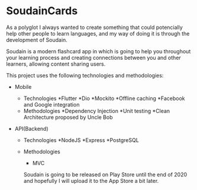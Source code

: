 # SoudainCards

As a polyglot I always wanted to create something that could potencially help other people to learn languages, and my way of doing it is through the development of Soudain.

Soudain is a modern flashcard app in which is going to help you throughout your learning process and creating connections between you and other learners, allowing content sharing users.

This project uses the following technologies and methodologies:

- Mobile
  - Technologies
    *Flutter
    *Dio
    *Mockito
    *Offline caching
    *Facebook and Google integration
  - Methodologies
    *Dependency Injection
    *Unit testing
    *Clean Architecture proposed by Uncle Bob
  
- API(Backend)
  - Technologies
    *NodeJS
    *Express
    *PostgreSQL
  - Methodologies
    * MVC
    
    Soudain is going to be released on Play Store until the end of 2020 and hopefully I will upload it to the App Store a bit later.
